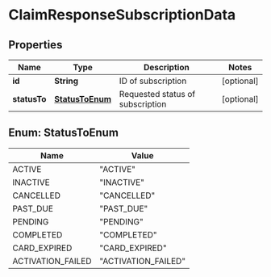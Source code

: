 
# ClaimResponseSubscriptionData

## Properties
Name | Type | Description | Notes
------------ | ------------- | ------------- | -------------
**id** | **String** | ID of subscription |  [optional]
**statusTo** | [**StatusToEnum**](#StatusToEnum) | Requested status of subscription |  [optional]


<a name="StatusToEnum"></a>
## Enum: StatusToEnum
Name | Value
---- | -----
ACTIVE | &quot;ACTIVE&quot;
INACTIVE | &quot;INACTIVE&quot;
CANCELLED | &quot;CANCELLED&quot;
PAST_DUE | &quot;PAST_DUE&quot;
PENDING | &quot;PENDING&quot;
COMPLETED | &quot;COMPLETED&quot;
CARD_EXPIRED | &quot;CARD_EXPIRED&quot;
ACTIVATION_FAILED | &quot;ACTIVATION_FAILED&quot;



